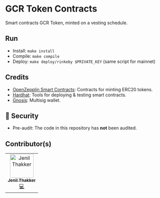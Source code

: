 # GCR Token Contracts
Smart contracts GCR Token, minted on a vesting schedule.

## Run
- Install: `make install`
- Compile: `make compile`
- Deploy: `make deploy/rinkeby $PRIVATE_KEY` (same script for mainnet)

## Credits
- [OpenZepplin Smart Contracts](https://docs.openzeppelin.com/contracts/3.x/): Contracts for minting ERC20 tokens.
- [Hardhat](https://hardhat.org/getting-started/#overview): Tools for deploying & testing smart contracts.
- [Gnosis](https://gnosis.io/safe/): Multisig wallet. 

## 🚨 Security
- Pre-audit: The code in this repository has **not** been audited.

## Contributor(s)
<table><tr><td align="center"><a href="https://github.com/jenil04"><img src="https://avatars3.githubusercontent.com/u/22861609?s=400&u=e28855eea949d6fe1be0d1be52e5184baa05e610&v=4" width="75px;" alt="Jenil Thakker"/><br /><sub><b>Jenil Thakker</b></sub></a><br /><a href="https://github.com/coinvise/gcr-contracts/commits?author=jenil04" title="Code">💻</a></td></tr></table>

